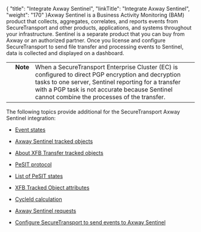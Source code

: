 {
    "title": "Integrate Axway Sentinel",
    "linkTitle": "Integrate Axway Sentinel",
    "weight": "170"
}Axway Sentinel is a Business Activity Monitoring (BAM) product that collects, aggregates, correlates, and reports events from SecureTransport and other products, applications, and systems throughout your infrastructure. Sentinel is a separate product that you can buy from Axway or an authorized partner. Once you license and configure SecureTransport to send file transfer and processing events to Sentinel, data is collected and displayed on a dashboard.

<table cellpadding="0" cellspacing="0">
   <col/>
   <col/>
   <col/>
      <tr>
         <td valign="top">         </td>
         <td valign="top"><span><b>Note</b></span>
         </td>
         <td data-mc-autonum="&lt;b&gt;Note&lt;/b&gt;" valign="top">When a <span>SecureTransport</span> Enterprise Cluster (EC) is configured to direct PGP encryption and decryption tasks to one server, Sentinel reporting for a transfer with a PGP task is not accurate because Sentinel cannot combine the processes of the transfer.         </td>
      </tr>
</table>

The following topics provide additional for the SecureTransport Axway Sentinel integration:

-   [Event states](r_st_sentineleventstates)
-   [Axway Sentinel tracked objects](r_st_sentineltrackedobjects)
-   [About XFB Transfer tracked objects](c_st_aboutxfb_to)
-   [PeSIT protocol](r_st_pesit_protocol)
-   [List of PeSIT states](r_st_listofpesitstates)
-   [XFB Tracked Object attributes](r_st_xfb_toattributes)
-   [CycleId calculation](r_st_cycleid)
-   [Axway Sentinel requests](r_st_sentinelrequests)
-   [Configure SecureTransport to send events to Axway Sentinel](t_st_sentinel)
